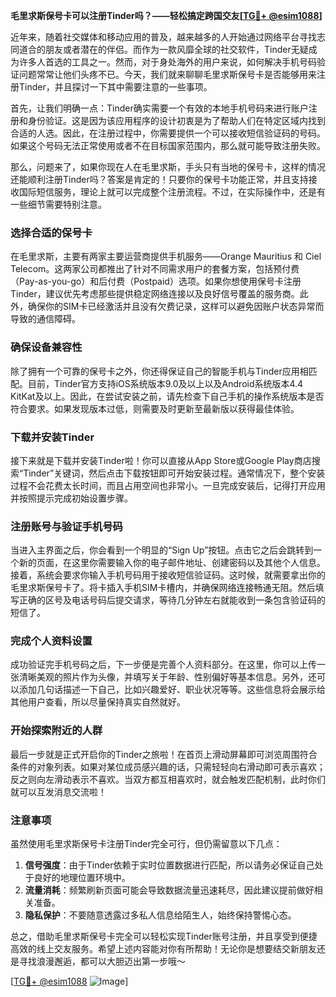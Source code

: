 **毛里求斯保号卡可以注册Tinder吗？——轻松搞定跨国交友[[TG💪+ @esim1088](https://t.me/s/esim1088)]**

近年来，随着社交媒体和移动应用的普及，越来越多的人开始通过网络平台寻找志同道合的朋友或者潜在的伴侣。而作为一款风靡全球的社交软件，Tinder无疑成为许多人首选的工具之一。然而，对于身处海外的用户来说，如何解决手机号码验证问题常常让他们头疼不已。今天，我们就来聊聊毛里求斯保号卡是否能够用来注册Tinder，并且探讨一下其中需要注意的一些事项。

首先，让我们明确一点：Tinder确实需要一个有效的本地手机号码来进行账户注册和身份验证。这是因为该应用程序的设计初衷是为了帮助人们在特定区域内找到合适的人选。因此，在注册过程中，你需要提供一个可以接收短信验证码的号码。如果这个号码无法正常使用或者不在目标国家范围内，那么就可能导致注册失败。

那么，问题来了，如果你现在人在毛里求斯，手头只有当地的保号卡，这样的情况还能顺利注册Tinder吗？答案是肯定的！只要你的保号卡功能正常，并且支持接收国际短信服务，理论上就可以完成整个注册流程。不过，在实际操作中，还是有一些细节需要特别注意。

### 选择合适的保号卡

在毛里求斯，主要有两家主要运营商提供手机服务——Orange Mauritius 和 Ciel Telecom。这两家公司都推出了针对不同需求用户的套餐方案，包括预付费（Pay-as-you-go）和后付费（Postpaid）选项。如果你想使用保号卡注册Tinder，建议优先考虑那些提供稳定网络连接以及良好信号覆盖的服务商。此外，确保你的SIM卡已经激活并且没有欠费记录，这样可以避免因账户状态异常而导致的通信障碍。

### 确保设备兼容性

除了拥有一个可靠的保号卡之外，你还得保证自己的智能手机与Tinder应用相匹配。目前，Tinder官方支持iOS系统版本9.0及以上以及Android系统版本4.4 KitKat及以上。因此，在尝试安装之前，请先检查下自己手机的操作系统版本是否符合要求。如果发现版本过低，则需要及时更新至最新版以获得最佳体验。

### 下载并安装Tinder

接下来就是下载并安装Tinder啦！你可以直接从App Store或Google Play商店搜索“Tinder”关键词，然后点击下载按钮即可开始安装过程。通常情况下，整个安装过程不会花费太长时间，而且占用空间也非常小。一旦完成安装后，记得打开应用并按照提示完成初始设置步骤。

### 注册账号与验证手机号码

当进入主界面之后，你会看到一个明显的“Sign Up”按钮。点击它之后会跳转到一个新的页面，在这里你需要输入你的电子邮件地址、创建密码以及其他个人信息。接着，系统会要求你输入手机号码用于接收短信验证码。这时候，就需要拿出你的毛里求斯保号卡了。将卡插入手机SIM卡槽内，并确保网络连接畅通无阻。然后填写正确的区号及电话号码后提交请求，等待几分钟左右就能收到一条包含验证码的短信了。

### 完成个人资料设置

成功验证完手机号码之后，下一步便是完善个人资料部分。在这里，你可以上传一张清晰美观的照片作为头像，并填写关于年龄、性别偏好等基本信息。另外，还可以添加几句话描述一下自己，比如兴趣爱好、职业状况等等。这些信息将会展示给其他用户查看，所以尽量保持真实自然就好。

### 开始探索附近的人群

最后一步就是正式开启你的Tinder之旅啦！在首页上滑动屏幕即可浏览周围符合条件的对象列表。如果对某位成员感兴趣的话，只需轻轻向右滑动即可表示喜欢；反之则向左滑动表示不喜欢。当双方都互相喜欢时，就会触发匹配机制，此时你们就可以互发消息交流啦！

### 注意事项

虽然使用毛里求斯保号卡注册Tinder完全可行，但仍需留意以下几点：

1. **信号强度**：由于Tinder依赖于实时位置数据进行匹配，所以请务必保证自己处于良好的地理位置环境中。
2. **流量消耗**：频繁刷新页面可能会导致数据流量迅速耗尽，因此建议提前做好相关准备。
3. **隐私保护**：不要随意透露过多私人信息给陌生人，始终保持警惕心态。

总之，借助毛里求斯保号卡完全可以轻松实现Tinder账号注册，并且享受到便捷高效的线上交友服务。希望上述内容能对你有所帮助！无论你是想要结交新朋友还是寻找浪漫邂逅，都可以大胆迈出第一步哦～ 

[[TG💪+ @esim1088](https://t.me/s/esim1088) ![Image](https://i.postimg.cc/4NQfJmqS/Snipaste-2025-05-13-00-14-12.png)]